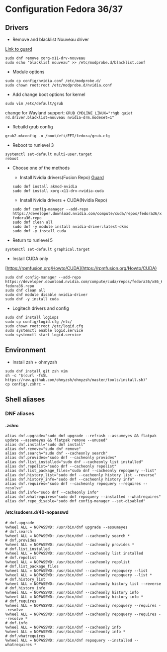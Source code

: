 # Configuration Fedora 36/37
## Drivers

* Remove and blacklist Nouveau driver

[Link to guard](https://www.if-not-true-then-false.com/2015/fedora-nvidia-guide/)

```
sudo dnf remove xorg-x11-drv-nouveau
sudo echo "blacklist nouveau" >> /etc/modprobe.d/blacklist.conf

```
* Module options

```
sudo cp config/nvidia.conf /etc/modprobe.d/
sudo chown root:root /etc/modprobe.d/nvidia.conf
```

* Add change boot options for kernel 

```
sudo vim /etc/default/grub
```
change for Wayland support:
`GRUB_CMDLINE_LINUX="rhgb quiet rd.driver.blacklist=nouveau nvidia-drm.modeset=1"`

* Rebuild grub config
```
grub2-mkconfig -o /boot/efi/EFI/fedora/grub.cfg
``` 
* Reboot to runlevel 3
```
systemctl set-default multi-user.target
reboot
```

* Choose one of the methods
  * Install Nvidia drivers(Fusion Repo)
[Guard](https://rpmfusion.org/Howto/NVIDIA#CUDA)

  ```
  sudo dnf install akmod-nvidia
  sudo dnf install xorg-x11-drv-nvidia-cuda
  ```

  * Install Nvidia drivers + CUDA(Nvidia Repo)

  ```
  sudo dnf config-manager --add-repo https://developer.download.nvidia.com/compute/cuda/repos/fedora36/x86_64/cuda-fedora36.repo
  sudo dnf clean all
  sudo dnf -y module install nvidia-driver:latest-dkms
  sudo dnf -y install cuda
  ```
* Return to runlevel 5
```
systemctl set-default graphical.target
```

* Install CUDA only

[https://rpmfusion.org/Howto/CUDA](https://rpmfusion.org/Howto/CUDA)

```
sudo dnf config-manager --add-repo https://developer.download.nvidia.com/compute/cuda/repos/fedora36/x86_64/cuda-fedora36.repo
sudo dnf clean all
sudo dnf module disable nvidia-driver
sudo dnf -y install cuda
```

* Logitech drivers and config

```
sudo dnf install logiops
sudo cp config/logid.cfg /etc/
sudo chown root:root /etc/logid.cfg
sudo systemctl enable logid.service
sudo systemctl start logid.service
```
## Environment

* Install zsh + ohmyzsh
```
sudo dnf install git zsh vim
sh -c "$(curl -fsSL https://raw.github.com/ohmyzsh/ohmyzsh/master/tools/install.sh)"
cp config/.zshrc ~
```
## Shell aliases
### DNF aliases
#### .zshrc

```
alias dnf.upgrade="sudo dnf upgrade --refrash --assumeyes && flatpak update --assumeyes && flatpak remove --unused"
alias dnf.install="sudo dnf install"
alias dnf.remove="sudo dnf remove"
alias dnf.search="sudo dnf --cacheonly search"
alias dnf.provides="sudo dnf --cacheonly provides"
alias dnf.list_installed="sudo dnf --cacheonly list installed"
alias dnf.repolist="sudo dnf --cacheonly repolist"
alias dnf.list_package_files="sudo dnf --cacheonly repoquery --list"
alias dnf.history_list="sudo dnf --cacheonly history list --reverse"
alias dnf.history_info="sudo dnf --cacheonly history info"
alias dnf.requires="sudo dnf --cacheonly repoquery --requires --resolve"
alias dnf.info="sudo dnf --cacheonly info"
alias dnf.whatrequires="sudo dnf repoquery --installed --whatrequires"
alias dnf.repo_disable="sudo dnf config-manager --set-disabled"
```
#### /etc/sudoers.d/40-nopasswd
```
# dnf.upgrade
%wheel ALL = NOPASSWD: /usr/bin/dnf upgrade --assumeyes
# dnf.search
%wheel ALL = NOPASSWD: /usr/bin/dnf --cacheonly search *
# dnf.provides
%wheel ALL = NOPASSWD: /usr/bin/dnf --cacheonly provides *
# dnf.list_installed
%wheel ALL = NOPASSWD: /usr/bin/dnf --cacheonly list installed
# dnf.repolist
%wheel ALL = NOPASSWD: /usr/bin/dnf --cacheonly repolist
# dnf.list_package_files
%wheel ALL = NOPASSWD: /usr/bin/dnf --cacheonly repoquery --list
%wheel ALL = NOPASSWD: /usr/bin/dnf --cacheonly repoquery --list *
# dnf.history_list
%wheel ALL = NOPASSWD: /usr/bin/dnf --cacheonly history list --reverse
# dnf.history_info
%wheel ALL = NOPASSWD: /usr/bin/dnf --cacheonly history info
%wheel ALL = NOPASSWD: /usr/bin/dnf --cacheonly history info *
# dnf.requires
%wheel ALL = NOPASSWD: /usr/bin/dnf --cacheonly repoquery --requires --resolve
%wheel ALL = NOPASSWD: /usr/bin/dnf --cacheonly repoquery --requires --resolve *
# dnf.info
%wheel ALL = NOPASSWD: /usr/bin/dnf --cacheonly info
%wheel ALL = NOPASSWD: /usr/bin/dnf --cacheonly info *
# dnf.whatrequires
%wheel ALL = NOPASSWD: /usr/bin/dnf repoquery --installed --whatrequires *
``` 